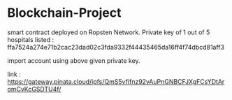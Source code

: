 # Blockchain-Project

smart contract deployed on Ropsten Network.
Private key of 1 out of 5 hospitals listed :  ffa7524a274e71b2cac23dad02c3fda9332f44435465da16ff4f74dbcd81aff3

import account using above given private key.



link : https://gateway.pinata.cloud/ipfs/QmS5vfifnz92vAuPnGNBCFJXgFCsYDtAromCvKcGSDTU4f/
